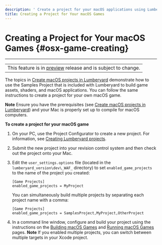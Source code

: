 ```yaml
---
description: ' Create a project for your macOS applications using Lumberyard tools. '
title: Creating a Project for Your macOS Games
---
```

# Creating a Project for Your macOS Games {#osx-game-creating}


****

|  |
| --- |
| This feature is in [preview](/docs/userguide/ly-glos-chap#preview) release and is subject to change\.  |

The topics in [Create macOS projects in Lumberyard](/docs/userguide/macos/intro.md) demonstrate how to use the Samples Project that is included with Lumberyard to build game assets, shaders, and macOS applications\. You can follow the same instructions to create a project for your own macOS game\.

**Note**
Ensure you have the prerequisites \(see [Create macOS projects in Lumberyard](/docs/userguide/macos/intro.md)\) and your Mac is properly set up to compile for macOS computers\.

**To create a project for your macOS game**

1. On your PC, use the Project Configurator to create a new project\. For information, see [Creating Lumberyard projects](/docs/userguide/configurator/intro.md)\.

1. Submit the new project into your revision control system and then check out the project onto your Mac\.

1. Edit the `user_settings.options` file \(located in the `lumberyard_version\dev\_WAF_` directory\) to set `enabled_game_projects` to the name of the project you created:

   ```
   [Game Projects]
   enabled_game_projects = MyProject
   ```

   You can simultaneously build multiple projects by separating each project name with a comma:

   ```
   [Game Projects]
   enabled_game_projects = SamplesProject,MyProject,OtherProject
   ```

1. In a command line window, configure and build your project using the instructions on the [Building macOS Games](/docs/userguide/macos/game-building.md) and [Running macOS Games](/docs/userguide/macos/game-deploying.md) pages\.
**Note**
If you enabled multiple projects, you can switch between multiple targets in your Xcode project\.